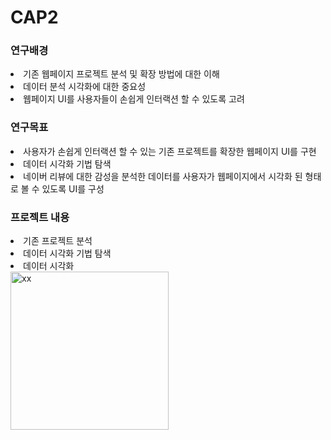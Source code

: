# CAP2

### 연구배경
<li>기존 웹페이지 프로젝트 분석 및 확장 방법에 대한 이해</li>
<li>데이터 분석 시각화에 대한 중요성</li>
<li>웹페이지 UI를 사용자들이 손쉽게 인터랙션 할 수 있도록 고려</li>


### 연구목표
<li>사용자가 손쉽게 인터랙션 할 수 있는 기존 프로젝트를 확장한 웹페이지 UI를 구현</li>
<li>데이터 시각화 기법 탐색</li>
<li>네이버 리뷰에 대한 감성을 분석한 데이터를 사용자가 웹페이지에서 시각화 된 형태로 볼 수 있도록 UI를 구성</li>

### 프로젝트 내용
<li>기존 프로젝트 분석</li>

<li>데이터 시각화 기법 탐색</li>
<li>데이터 시각화 </li>
<img width="253" alt="xx" src="https://user-images.githubusercontent.com/72953987/172544215-aeb92849-6ae5-41ea-987d-f74647b8683f.png">
